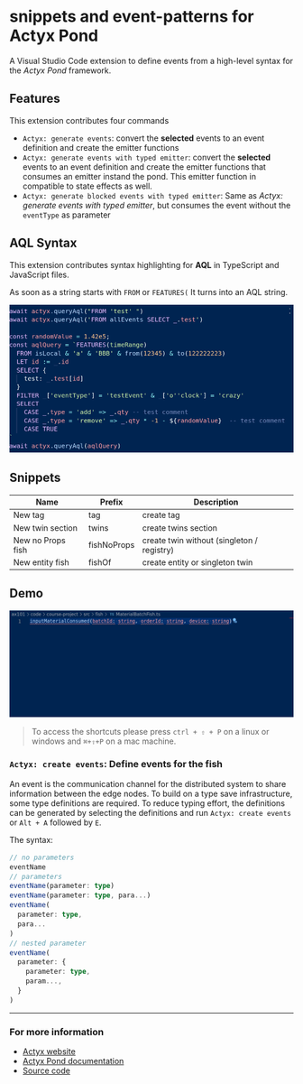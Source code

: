 # snippets and event-patterns for Actyx Pond

A Visual Studio Code extension to define events from a high-level syntax for the _Actyx Pond_ framework.

## Features

This extension contributes four commands

- `Actyx: generate events`: convert the **selected** events to an event definition and create the emitter functions
- `Actyx: generate events with typed emitter`: convert the **selected** events to an event definition and create the emitter functions that consumes an emitter instand the pond. This emitter function in compatible to state effects as well.
- `Actyx: generate blocked events with typed emitter`: Same as _Actyx: generate events with typed emitter_, but consumes the event without the `eventType` as parameter

## AQL Syntax

This extension contributes syntax highlighting for **AQL** in TypeScript and JavaScript files.

As soon as a string starts with `FROM` or `FEATURES(` It turns into an AQL string.

![AqlPreview](https://raw.githubusercontent.com/Alexander89/actyx-vscode/master/images/aql-preview.png)

## Snippets

| Name              | Prefix      | Description                                |
| ----------------- | ----------- | ------------------------------------------ |
| New tag           | tag         | create tag                                 |
| New twin section  | twins       | create twins section                       |
| New no Props fish | fishNoProps | create twin without (singleton / registry) |
| New entity fish   | fishOf      | create entity or singleton twin            |

## Demo

![newFish](https://raw.githubusercontent.com/Alexander89/actyx-vscode/master/images/create-events.gif)

> To access the shortcuts please press `ctrl + ⇧ + P` on a linux or windows and `⌘+⇧+P` on a mac machine.

### `Actyx: create events`: Define events for the fish

An event is the communication channel for the distributed system to share information between the edge nodes. To build on a type save infrastructure, some type definitions are required. To reduce typing effort, the definitions can be generated by selecting the definitions and run `Actyx: create events` or `Alt + A` followed by `E`.

The syntax:

```typescript
// no parameters
eventName
// parameters
eventName(parameter: type)
eventName(parameter: type, para...)
eventName(
  parameter: type,
  para...
)
// nested parameter
eventName(
  parameter: {
    parameter: type,
    param...,
  }
)
```

---

### For more information

- [Actyx website](https://actyx.com)
- [Actyx Pond documentation](https://developer.actyx.com/docs/how-to/actyx-pond/guides/events)
- [Source code](https://github.com/alexander89/actyx-vscode)
